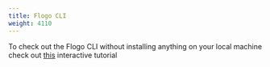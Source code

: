 ```yaml
---
title: Flogo CLI
weight: 4110
---
```


To check out the Flogo CLI without installing anything on your local machine check out [this](https://katacoda.com/retgits/scenarios/flogo-cli) interactive tutorial
